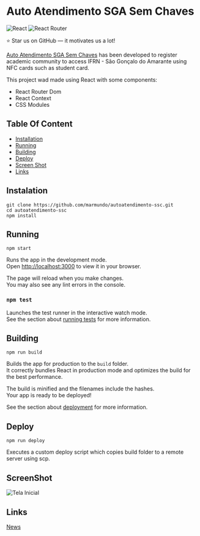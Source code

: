 # Auto Atendimento SGA Sem Chaves
![React](https://img.shields.io/badge/react-%2320232a.svg?style=for-the-badge&logo=react&logoColor=%2361DAFB)
![React Router](https://img.shields.io/badge/React_Router-CA4245?style=for-the-badge&logo=react-router&logoColor=white)

:star: Star us on GitHub — it motivates us a lot!

[Auto Atendimento SGA Sem Chaves](https://github.com/marmundo/autoatendimento-ssc) has been developed to register academic community to access IFRN - São Gonçalo do Amarante using NFC cards such as student card.

This project wad made using React with some components:

- React Router Dom
- React Context
- CSS Modules

## Table Of Content

- [Installation](#installation)
- [Running](#running)
- [Building](#building)
- [Deploy](#deploy)
- [Screen Shot](#screenshot)
- [Links](#links)

## Instalation

```console
git clone https://github.com/marmundo/autoatendimento-ssc.git
cd autoatendimento-ssc
npm install
```

## Running

```console
npm start
```

Runs the app in the development mode.\
Open [http://localhost:3000](http://localhost:3000) to view it in your browser.

The page will reload when you make changes.\
You may also see any lint errors in the console.

### `npm test`

Launches the test runner in the interactive watch mode.\
See the section about [running tests](https://facebook.github.io/create-react-app/docs/running-tests) for more information.

## Building

```console
npm run build
```

Builds the app for production to the `build` folder.\
It correctly bundles React in production mode and optimizes the build for the best performance.

The build is minified and the filenames include the hashes.\
Your app is ready to be deployed!

See the section about [deployment](https://facebook.github.io/create-react-app/docs/deployment) for more information.

## Deploy

```console
npm run deploy
```

Executes a custom deploy script which copies build folder to a remote server using scp.

## ScreenShot

![Tela Inicial](https://github.com/marmundo/autoatendimento-ssc/assets/854584/f0da1c5c-e3af-412f-b7f2-63fe2e09aa4a)



## Links

[News](https://www.instagram.com/p/CscthP6AciP/?hl=pt)
